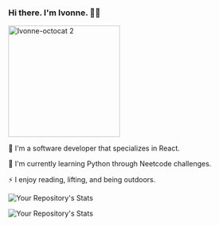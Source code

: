 ### Hi there. I'm Ivonne. 👋🏽
<img width="224" alt="Ivonne-octocat 2" src="https://user-images.githubusercontent.com/86989161/151241720-3c0ffbaa-3a9a-470c-8b35-9bc3162f2a12.png">

:telescope: I'm a software developer that specializes in React.

:seedling: I'm currently learning Python through Neetcode challenges.

⚡ I enjoy reading, lifting, and being outdoors.

![Your Repository's Stats](https://github-readme-stats.vercel.app/api?username=ivonne-hernandez&show_icons=true&theme=graywhite)

![Your Repository's Stats](https://github-readme-stats.vercel.app/api/top-langs/?username=ivonne-hernandez&layout=compact&theme=graywhite)
